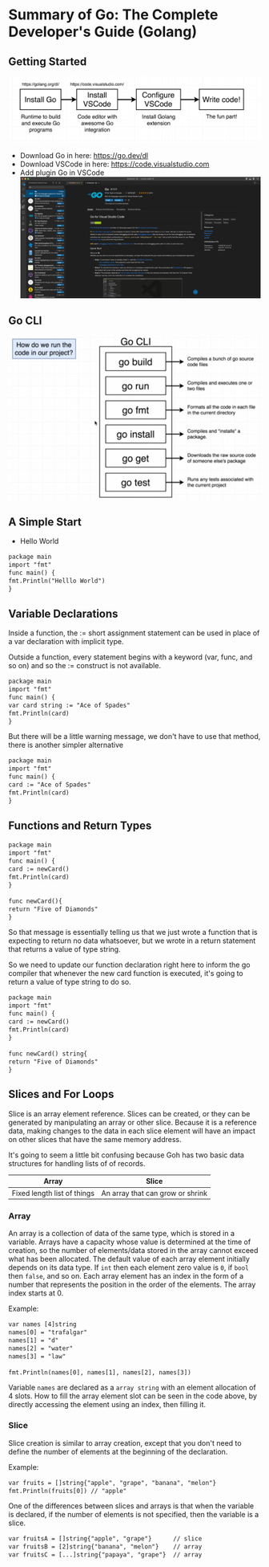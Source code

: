 # Summary of Go: The Complete Developer's Guide (Golang)

## Getting Started
![alt text](./images/environtment-setup.png)

- Download Go in here: https://go.dev/dl
- Download VSCode in here: https://code.visualstudio.com
- Add plugin Go in VSCode
![alt text](./images/go-plugin-vscode.png)

## Go CLI
![alt text](./images/go-cli.png)

## A Simple Start
- Hello World
```
package main
import "fmt"
func main() {
fmt.Println("Helllo World")
}
```

## Variable Declarations
Inside a function, the := short assignment statement can be used in place of a var declaration with implicit type.

Outside a function, every statement begins with a keyword (var, func, and so on) and so the := construct is not
available.

```
package main
import "fmt"
func main() {
var card string := "Ace of Spades"
fmt.Println(card)
}
```
But there will be a little warning message, we don't have to use that method, there is another simpler alternative
```
package main
import "fmt"
func main() {
card := "Ace of Spades"
fmt.Println(card)
}
```
## Functions and Return Types
```
package main
import "fmt"
func main() {
card := newCard()
fmt.Println(card)
}

func newCard(){
return "Five of Diamonds"
}
```
So that message is essentially telling us that we just wrote a function that is expecting to return
no data whatsoever, but we wrote in a return statement that returns a value of type string.

So we need to update our function declaration right here to inform the go compiler that whenever the new card function
is executed, it's going to return a value of type string to do so.

```
package main
import "fmt"
func main() {
card := newCard()
fmt.Println(card)
}

func newCard() string{
return "Five of Diamonds"
}

```

## Slices and For Loops

Slice is an array element reference. Slices can be created, or they can be generated by manipulating an array or other slice. Because it is a reference data, making changes to the data in each slice element will have an impact on other slices that have the same memory address.

It's going to seem a little bit confusing because Goh has two basic data structures for handling lists of of records.
<table>
    <thead>
        <tr>
            <th>Array</th>
            <th>Slice</th>
        </tr>
    </thead>
    <tbody>
        <tr>
            <td>Fixed length list of things</td>
            <td>An array that can grow or shrink</td>
        </tr>
    </tbody>
</table>

### Array
An array is a collection of data of the same type, which is stored in a variable. Arrays have a capacity whose value is determined at the time of creation, so the number of elements/data stored in the array cannot exceed what has been allocated. The default value of each array element initially depends on its data type. If `int` then each element zero value is `0`, if `bool` then `false`, and so on. Each array element has an index in the form of a number that represents the position in the order of the elements. The array index starts at 0.

Example:
```
var names [4]string
names[0] = "trafalgar"
names[1] = "d"
names[2] = "water"
names[3] = "law"

fmt.Println(names[0], names[1], names[2], names[3])
```
Variable `names` are declared as a `array string` with an element allocation of 4 slots. How to fill the array element slot can be seen in the code above, by directly accessing the element using an index, then filling it.

### Slice
Slice creation is similar to array creation, except that you don't need to define the number of elements at the beginning of the declaration.

Example:
```
var fruits = []string{"apple", "grape", "banana", "melon"}
fmt.Println(fruits[0]) // "apple"
```

One of the differences between slices and arrays is that when the variable is declared, if the number of elements is not specified, then the variable is a slice.
```
var fruitsA = []string{"apple", "grape"}      // slice
var fruitsB = [2]string{"banana", "melon"}    // array
var fruitsC = [...]string{"papaya", "grape"}  // array
```

